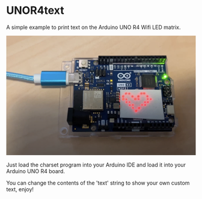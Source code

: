 # UNOR4text
A simple example to print text on the Arduino UNO R4 Wifi LED matrix.

[![Img alt text](https://raw.githubusercontent.com/misan/UNOR4text/main/heartR4.png)]([(https://youtu.be/Y8ei-qLy4WA?si=hayplIb8rzNrG_35)])

Just load the charset program into your Arduino IDE and load it into your Arduino UNO R4 board. 

You can change the contents of the 'text' string to show your own custom text, enjoy!
